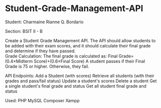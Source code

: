 # Student-Grade-Management-API

Student: Charmaine Rianne Q. Bordario

Section: BSIT II - B

Create a Student Grade Management API. The API should allow students to be added with their exam scores, and it should calculate their final grade and determine if they have passed.  
Grade Calculation: The final grade is calculated as:
Final Grade=(0.4×Midterm Score)+(0.6×Final Score)
A student passes if their Final Grade is 75 or higher. Otherwise, they fail.

API Endpoints:
Add a Student (with scores)
Retrieve all students (with their grades and pass/fail status)
Update a student's scores
Delete a student
Get a single student's final grade and status
Get all student final grade and status

Used:
PHP
MySQL
Composer
Xampp
